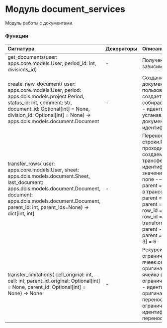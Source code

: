 # Модуль document_services

Модуль работы с документами.

### Функции

| Сигнатура                                                                                                                                                                                                                               | Декораторы | Описание                                                                                                                                                                                                                                                                                                                                                                                                                        |
| :-------------------------------------------------------------------------------------------------------------------------------------------------------------------------------------------------------------------------------------- | :--------- | :------------------------------------------------------------------------------------------------------------------------------------------------------------------------------------------------------------------------------------------------------------------------------------------------------------------------------------------------------------------------------------------------------------------------------ |
| get_documents(user: apps.core.models.User, period_id: int, divisions_id)                                                                                                                                                                | -          | Получение документов в зависимости от прав.                                                                                                                                                                                                                                                                                                                                                                                     |
| create_new_document( user: apps.core.models.User, period: apps.dcis.models.project.Period, status_id: int, comment: str, document_id: Optional[int] = None, division_id: Optional[int] = None) -> apps.dcis.models.document.Document    | -          | Создание нового документа.user - пользователь, который создает документperiod_id - собираемый периодstatus_id - идентификатор статуса устанавливаемого документаobject_id - идентификатор дивизиона                                                                                                                                                                                                                             |
| transfer_rows( user: apps.core.models.User, sheet: apps.dcis.models.document.Sheet, last_document: apps.dcis.models.document.Document, document: apps.dcis.models.document.Document, parent_id: int, parent_ids=None) -> dict[int, int] | -          | Переносим дочерние строки.Рекурсивно проходимся по строкам и создаем новые с трансфером идентификаторов для значений. row_id = 1 parent = none ----> row_id = 1, parent = none - не участвует в трансфере row_id = 2 parent = 1 ----> row_id = 5, parent = 1 transform[2] = 5 row_id = 3 parent = 1 ----> row_id = 6, parent = 1 transform[3] = 6 row_id = 4 parent - 3 ----> row_id = 7, parent = transform[parent_id = 3] = 6 |
| transfer_limitations( cell_original: int, cell: int, parent_id_original: Optional[int] = None, parent_id: Optional[int] = None) -> None                                                                                                 | -          | Рекурсивно переносим ограничения ячеек.cell_original - оригинальная ячейкаcell - ячейка в которую переносим ограниченияparent_id_original - идентификатор оригинального переносимого ограниченияparent_id - идентификатор переносимого ограничения                                                                                                                                                                              |